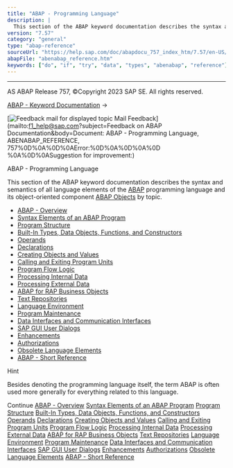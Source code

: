 ```yaml
---
title: "ABAP - Programming Language"
description: |
  This section of the ABAP keyword documentation describes the syntax and semantics of all language elements of the ABAP(https://help.sap.com/doc/abapdocu_757_index_htm/7.57/en-US/abenabap_glosry.htm 'Glossary Entry') programming language and its object-oriented component ABAP Objects(https://help
version: "7.57"
category: "general"
type: "abap-reference"
sourceUrl: "https://help.sap.com/doc/abapdocu_757_index_htm/7.57/en-US/abenabap_reference.htm"
abapFile: "abenabap_reference.htm"
keywords: ["do", "if", "try", "data", "types", "abenabap", "reference"]
---
```


* * *

AS ABAP Release 757, ©Copyright 2023 SAP SE. All rights reserved.

[ABAP - Keyword Documentation](https://help.sap.com/doc/abapdocu_757_index_htm/7.57/en-US/abenabap.htm) → 

 [![](Mail.gif?object=Mail.gif&sap-language=EN "Feedback mail for displayed topic") Mail Feedback](mailto:f1_help@sap.com?subject=Feedback on ABAP Documentation&body=Document: ABAP - Programming Language, ABENABAP_REFERENCE, 757%0D%0A%0D%0AError:%0D%0A%0D%0A%0D
%0A%0D%0ASuggestion for improvement:)

ABAP - Programming Language

This section of the ABAP keyword documentation describes the syntax and semantics of all language elements of the [ABAP](https://help.sap.com/doc/abapdocu_757_index_htm/7.57/en-US/abenabap_glosry.htm "Glossary Entry") programming language and its object-oriented component [ABAP Objects](https://help.sap.com/doc/abapdocu_757_index_htm/7.57/en-US/abenabap_objects_glosry.htm "Glossary Entry") by topic.

-   [ABAP - Overview](https://help.sap.com/doc/abapdocu_757_index_htm/7.57/en-US/abenabap_oview.htm)
-   [Syntax Elements of an ABAP Program](https://help.sap.com/doc/abapdocu_757_index_htm/7.57/en-US/abenabap_syntax.htm)
-   [Program Structure](https://help.sap.com/doc/abapdocu_757_index_htm/7.57/en-US/abenabap_program_layout.htm)
-   [Built-In Types, Data Objects, Functions, and Constructors](https://help.sap.com/doc/abapdocu_757_index_htm/7.57/en-US/abenbuilt_in.htm)
-   [Operands](https://help.sap.com/doc/abapdocu_757_index_htm/7.57/en-US/abenoperands.htm)
-   [Declarations](https://help.sap.com/doc/abapdocu_757_index_htm/7.57/en-US/abendeclarations.htm)
-   [Creating Objects and Values](https://help.sap.com/doc/abapdocu_757_index_htm/7.57/en-US/abencreate_objects.htm)
-   [Calling and Exiting Program Units](https://help.sap.com/doc/abapdocu_757_index_htm/7.57/en-US/abenabap_execution.htm)
-   [Program Flow Logic](https://help.sap.com/doc/abapdocu_757_index_htm/7.57/en-US/abenabap_flow_logic.htm)
-   [Processing Internal Data](https://help.sap.com/doc/abapdocu_757_index_htm/7.57/en-US/abenabap_data_working.htm)
-   [Processing External Data](https://help.sap.com/doc/abapdocu_757_index_htm/7.57/en-US/abenabap_language_external_data.htm)
-   [ABAP for RAP Business Objects](https://help.sap.com/doc/abapdocu_757_index_htm/7.57/en-US/abenabap_for_rap_bos.htm)
-   [Text Repositories](https://help.sap.com/doc/abapdocu_757_index_htm/7.57/en-US/abenabap_texts.htm)
-   [Language Environment](https://help.sap.com/doc/abapdocu_757_index_htm/7.57/en-US/abenlanguage.htm)
-   [Program Maintenance](https://help.sap.com/doc/abapdocu_757_index_htm/7.57/en-US/abenprogram_editing.htm)
-   [Data Interfaces and Communication Interfaces](https://help.sap.com/doc/abapdocu_757_index_htm/7.57/en-US/abenabap_data_communication.htm)
-   [SAP GUI User Dialogs](https://help.sap.com/doc/abapdocu_757_index_htm/7.57/en-US/abenabap_screens.htm)
-   [Enhancements](https://help.sap.com/doc/abapdocu_757_index_htm/7.57/en-US/abenenhancement_framework.htm)
-   [Authorizations](https://help.sap.com/doc/abapdocu_757_index_htm/7.57/en-US/abenbc_authority_check.htm)
-   [Obsolete Language Elements](https://help.sap.com/doc/abapdocu_757_index_htm/7.57/en-US/abenabap_obsolete.htm)
-   [ABAP - Short Reference](https://help.sap.com/doc/abapdocu_757_index_htm/7.57/en-US/abenabap_shortref.htm)

Hint

Besides denoting the programming language itself, the term ABAP is often used more generally for everything related to this language.

Continue
[ABAP - Overview](https://help.sap.com/doc/abapdocu_757_index_htm/7.57/en-US/abenabap_oview.htm)
[Syntax Elements of an ABAP Program](https://help.sap.com/doc/abapdocu_757_index_htm/7.57/en-US/abenabap_syntax.htm)
[Program Structure](https://help.sap.com/doc/abapdocu_757_index_htm/7.57/en-US/abenabap_program_layout.htm)
[Built-In Types, Data Objects, Functions, and Constructors](https://help.sap.com/doc/abapdocu_757_index_htm/7.57/en-US/abenbuilt_in.htm)
[Operands](https://help.sap.com/doc/abapdocu_757_index_htm/7.57/en-US/abenoperands.htm)
[Declarations](https://help.sap.com/doc/abapdocu_757_index_htm/7.57/en-US/abendeclarations.htm)
[Creating Objects and Values](https://help.sap.com/doc/abapdocu_757_index_htm/7.57/en-US/abencreate_objects.htm)
[Calling and Exiting Program Units](https://help.sap.com/doc/abapdocu_757_index_htm/7.57/en-US/abenabap_execution.htm)
[Program Flow Logic](https://help.sap.com/doc/abapdocu_757_index_htm/7.57/en-US/abenabap_flow_logic.htm)
[Processing Internal Data](https://help.sap.com/doc/abapdocu_757_index_htm/7.57/en-US/abenabap_data_working.htm)
[Processing External Data](https://help.sap.com/doc/abapdocu_757_index_htm/7.57/en-US/abenabap_language_external_data.htm)
[ABAP for RAP Business Objects](https://help.sap.com/doc/abapdocu_757_index_htm/7.57/en-US/abenabap_for_rap_bos.htm)
[Text Repositories](https://help.sap.com/doc/abapdocu_757_index_htm/7.57/en-US/abenabap_texts.htm)
[Language Environment](https://help.sap.com/doc/abapdocu_757_index_htm/7.57/en-US/abenlanguage.htm)
[Program Maintenance](https://help.sap.com/doc/abapdocu_757_index_htm/7.57/en-US/abenprogram_editing.htm)
[Data Interfaces and Communication Interfaces](https://help.sap.com/doc/abapdocu_757_index_htm/7.57/en-US/abenabap_data_communication.htm)
[SAP GUI User Dialogs](https://help.sap.com/doc/abapdocu_757_index_htm/7.57/en-US/abenabap_screens.htm)
[Enhancements](https://help.sap.com/doc/abapdocu_757_index_htm/7.57/en-US/abenenhancement_framework.htm)
[Authorizations](https://help.sap.com/doc/abapdocu_757_index_htm/7.57/en-US/abenbc_authority_check.htm)
[Obsolete Language Elements](https://help.sap.com/doc/abapdocu_757_index_htm/7.57/en-US/abenabap_obsolete.htm)
[ABAP - Short Reference](https://help.sap.com/doc/abapdocu_757_index_htm/7.57/en-US/abenabap_shortref.htm)